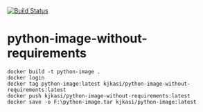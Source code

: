[![Build Status](https://github.com/kjkasi/python-image/actions/workflows/docker-image.yml/badge.svg)](https://github.com/kjkasi/python-image/actions/workflows/docker-image.yml)

# python-image-without-requirements
```
docker build -t python-image .
docker login
docker tag python-image:latest kjkasi/python-image-without-requirements:latest
docker push kjkasi/python-image-without-requirements:latest
docker save -o F:\python-image.tar kjkasi/python-image:latest
```
